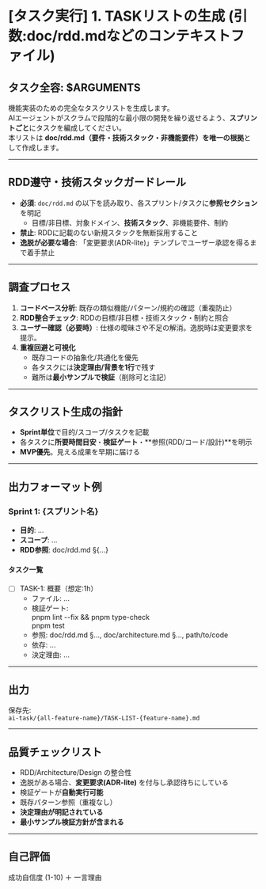 # [タスク実行] 1. TASKリストの生成 (引数:doc/rdd.mdなどのコンテキストファイル)

## タスク全容: $ARGUMENTS

機能実装のための完全なタスクリストを生成します。  
AIエージェントがスクラムで段階的な最小限の開発を繰り返せるよう、**スプリントごと**にタスクを編成してください。  
本リストは **doc/rdd.md（要件・技術スタック・非機能要件）を唯一の根拠**として作成します。

---

## RDD遵守・技術スタックガードレール
- **必須**: `doc/rdd.md` の以下を読み取り、各スプリント/タスクに**参照セクション**を明記  
  - 目標/非目標、対象ドメイン、**技術スタック**、非機能要件、制約
- **禁止**: RDDに記載のない新規スタックを無断採用すること
- **逸脱が必要な場合**: 「変更要求(ADR-lite)」テンプレでユーザー承認を得るまで着手禁止

---

## 調査プロセス
1. **コードベース分析**: 既存の類似機能/パターン/規約の確認（重複防止）
2. **RDD整合チェック**: RDDの目標/非目標・技術スタック・制約と照合
3. **ユーザー確認（必要時）**: 仕様の曖昧さや不足の解消。逸脱時は変更要求を提示。
4. **重複回避と可視化**  
   - 既存コードの抽象化/共通化を優先  
   - 各タスクには**決定理由/背景を1行**で残す  
   - 難所は**最小サンプルで検証**（削除可と注記）

---

## タスクリスト生成の指針
- **Sprint単位**で目的/スコープ/タスクを記載
- 各タスクに**所要時間目安**・**検証ゲート**・**参照(RDD/コード/設計)**を明示
- **MVP優先**。見える成果を早期に届ける

---

## 出力フォーマット例
### Sprint 1: {スプリント名}
- **目的**: ...
- **スコープ**: ...
- **RDD参照**: doc/rdd.md §{...}

#### タスク一覧
- [ ] TASK-1: 概要（想定:1h）
  - ファイル: ...
  - 検証ゲート:  
        pnpm lint --fix && pnpm type-check  
        pnpm test
  - 参照: doc/rdd.md §..., doc/architecture.md §..., path/to/code
  - 依存: ...
  - 決定理由: ...

---

## 出力
保存先:  
`ai-task/{all-feature-name}/TASK-LIST-{feature-name}.md`

---

## 品質チェックリスト
- RDD/Architecture/Design の整合性
- 逸脱がある場合、**変更要求(ADR-lite)** を付与し承認待ちにしている  
- 検証ゲートが**自動実行可能**  
- 既存パターン参照（重複なし）  
- **決定理由が明記されている**  
- **最小サンプル検証方針が含まれる**

---

## 自己評価
成功自信度 (1-10) ＋ 一言理由
